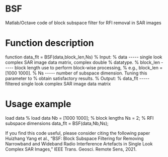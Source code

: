 # BSF
Matlab/Octave code of block subspace filter for RFI removal in SAR images


# Function description

function data_flt = BSF(data,block_len,Ns)
% Input:
%   data      -----  single look complex SAR image data matrix, complex double
%                    datatype.
%   block_len -----  block length use to perform block-wise processing,
%                    e.g., block_len = [1000 1000].
%   Ns        -----  number of subspace dimension. Tuning this parameter to
%                    obtain satisfactory results.
% Output:
%   data_flt -----   filtered single look complex SAR image data matrix


# Usage example

load data                                   % load data
Nb = [1000 1000];                           % block lengths
Ns = 2;                                     % RFI subspace dimensions
data_flt = BSF(data,Nb,Ns);   

If you find this code useful, please consider citing the following paper
Huizhang Yang et al., “BSF: Block Subspace Filtering for Removing Narrowband and Wideband Radio
Interference Artefacts in Single Look Complex SAR Images,” IEEE Trans. Geosci. Remote Sens, 2021.
